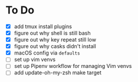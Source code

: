 # To Do
- [X] add tmux install plugins
- [X] figure out why shell is still bash
- [X] figure out why key repeat still low
- [X] figure out why casks didn't install
- [X] macOS config via `defaults`
- [ ] set up vim venvs
- [ ] set up Pipenv workflow for managing Vim venvs
- [ ] add update-oh-my-zsh make target

